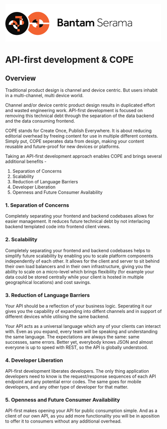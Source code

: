 ![Serama](../serama.png)

# API-first development & COPE

## Overview

Traditional product design is channel and device centric. But users inhabit in a multi-channel, multi device world.

Channel and/or device centric product design results in duplicated effort and wasted engineering work. API-first development is focused on removing this technical debt through the separation of the data backend and the data consuming frontend.

COPE stands for Create Once, Publish Everywhere. It is about reducing editorial overhead by freeing content for use in multiple different contexts. Simply put, COPE seperates data from design, making your content reusable and future-proof for new devices or platforms.

Taking an API-first development approach enables COPE and brings several additional benefits -

1. Separation of Concerns
2. Scalability
3. Reduction of Language Barriers
4. Developer Liberation
5. Openness and Future Consumer Availability

### 1. Separation of Concerns

Completely separating your frontend and backend codebases allows for easier management. It reduces future technical debt by not interlacing backend templated code into frontend client views.

### 2. Scalability

Completely separating your frontend and backend codebases helps to simplify future scalability by enabling you to scale platform components independently of each other. It allows for the client and server to sit behind their own load balancers and in their own infrastructure, giving you the ability to scale on a micro-level which brings flexibility (for example your data could be stored centrally while your client is hosted in multiple geographical locations) and cost savings.

### 3. Reduction of Language Barriers

Your API should be a reflection of your business logic. Seperating it our gives you the capability of expanding into diffent channels and in support of different devices while utilising the same backend.

Your API acts as a universal language which any of your clients can interact with. Even as you expand, every team will be speaking and understanding the same language. The expectations are always the same: same successes, same errors. Better yet, everybody knows JSON and almost everyone is up to speed with REST, so the API is globally understood.

### 4. Developer Liberation

API-first development liberates developers. The only thing application developers need to know is the request/response sequences of each API endpoint and any potential error codes. The same goes for mobile developers, and any other type of developer for that matter.

### 5. Openness and Future Consumer Availability

API-first makes opening your API for public consumption simple. And as a client of our own API, as you add more functionality you will be in aposition to offer it to consumers without any additional overhead.